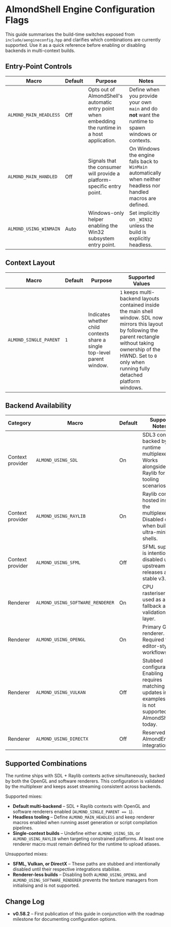 # AlmondShell Engine Configuration Flags

This guide summarises the build-time switches exposed from `include/aengineconfig.hpp` and clarifies which combinations are currently supported. Use it as a quick reference before enabling or disabling backends in multi-context builds.

## Entry-Point Controls

| Macro | Default | Purpose | Notes |
| --- | --- | --- | --- |
| `ALMOND_MAIN_HEADLESS` | Off | Opts out of AlmondShell's automatic entry point when embedding the runtime in a host application. | Define when you provide your own `main` and do **not** want the runtime to spawn windows or contexts. |
| `ALMOND_MAIN_HANDLED` | Off | Signals that the consumer will provide a platform-specific entry point. | On Windows the engine falls back to `WinMain` automatically when neither headless nor handled macros are defined. |
| `ALMOND_USING_WINMAIN` | Auto | Windows-only helper enabling the Win32 subsystem entry point. | Set implicitly on `_WIN32` unless the build is explicitly headless. |

## Context Layout

| Macro | Default | Purpose | Supported Values |
| --- | --- | --- | --- |
| `ALMOND_SINGLE_PARENT` | `1` | Indicates whether child contexts share a single top-level parent window. | `1` keeps multi-backend layouts contained inside the main shell window. SDL now mirrors this layout by following the parent rectangle without taking ownership of the HWND. Set to `0` only when running fully detached platform windows. |

## Backend Availability

| Category | Macro | Default | Support Notes |
| --- | --- | --- | --- |
| Context provider | `ALMOND_USING_SDL` | On | SDL3 context backed by the runtime multiplexer. Works alongside Raylib for tooling scenarios. |
| Context provider | `ALMOND_USING_RAYLIB` | On | Raylib context hosted inside the multiplexer. Disabled only when building ultra-minimal shells. |
| Context provider | `ALMOND_USING_SFML` | Off | SFML support is intentionally disabled until upstream releases a stable v3.0. |
| Renderer | `ALMOND_USING_SOFTWARE_RENDERER` | On | CPU rasteriser used as a fallback and validation layer. |
| Renderer | `ALMOND_USING_OPENGL` | On | Primary GPU renderer. Required for editor-style workflows. |
| Renderer | `ALMOND_USING_VULKAN` | Off | Stubbed configuration. Enabling requires matching updates in the examples and is not supported in AlmondShell today. |
| Renderer | `ALMOND_USING_DIRECTX` | Off | Reserved for AlmondEngine integration. |

## Supported Combinations

The runtime ships with SDL + Raylib contexts active simultaneously, backed by both the OpenGL and software renderers. This configuration is validated by the multiplexer and keeps asset streaming consistent across backends.

Supported mixes:

- **Default multi-backend** – SDL + Raylib contexts with OpenGL and software renderers enabled (`ALMOND_SINGLE_PARENT == 1`).
- **Headless tooling** – Define `ALMOND_MAIN_HEADLESS` and keep renderer macros enabled when running asset generation or script compilation pipelines.
- **Single-context builds** – Undefine either `ALMOND_USING_SDL` or `ALMOND_USING_RAYLIB` when targeting constrained platforms. At least one renderer macro must remain defined for the runtime to upload atlases.

Unsupported mixes:

- **SFML, Vulkan, or DirectX** – These paths are stubbed and intentionally disabled until their respective integrations stabilise.
- **Renderer-less builds** – Disabling both `ALMOND_USING_OPENGL` and `ALMOND_USING_SOFTWARE_RENDERER` prevents the texture managers from initialising and is not supported.

## Change Log

- **v0.58.2** – First publication of this guide in conjunction with the roadmap milestone for documenting configuration options.
